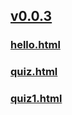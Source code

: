 ## [v0.0.3](https://github.com/AlphaSylan/JavaScript/edit/master/README.md)
### [hello.html](hello.html)
### [quiz.html](quiz.html)
### [quiz1.html](quiz1.html)

